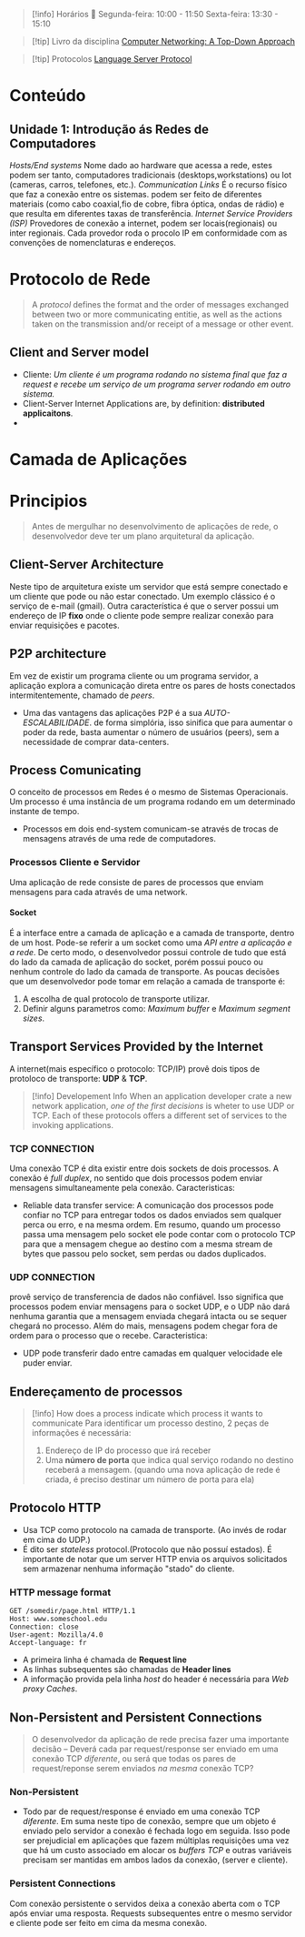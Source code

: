 >[!info] Horários 📅
>Segunda-feira: 10:00 - 11:50
>Sexta-feira: 13:30 - 15:10

>[!tip] Livro da disciplina
> [Computer Networking: A Top-Down Approach](http://library.lol/main/BC53750BE7CE383B9A7C3B70C2C5DECC)

>[!tip] Protocolos
>[Language Server Protocol](https://en.wikipedia.org/wiki/Language_Server_Protocol)
# Conteúdo
## Unidade 1: Introdução ás Redes de Computadores
_Hosts/End systems_
Nome dado ao hardware que acessa a rede, estes podem ser tanto, computadores tradicionais (desktops,workstations) ou Iot (cameras, carros, telefones, etc.).
_Communication Links_
É o recurso físico que faz a conexão entre os sistemas. podem ser feito de diferentes materiais (como cabo coaxial,fio de cobre, fibra óptica, ondas de rádio) e que resulta em diferentes taxas de transferência.
_Internet Service Providers (ISP)_
Provedores de conexão a internet, podem ser locais(regionais) ou inter regionais. Cada provedor roda o procolo IP em conformidade com as convenções de nomenclaturas e endereços. 

# Protocolo de Rede
>A _protocol_ defines the format and the order of messages exchanged between two or more communicating entitie, as well as the actions taken on the transmission and/or receipt of a message or other event.

## Client and Server model
- Cliente: _Um cliente é um programa rodando no sistema final que faz a request e recebe um serviço de um programa server rodando em outro sistema._
- Client-Server Internet Applications are, by definition: **distributed applicaitons**.
- 

# Camada de Aplicações

# Principios
> Antes de mergulhar no desenvolvimento de aplicações de rede, o desenvolvedor deve ter um plano arquitetural da aplicação.

## Client-Server Architecture
Neste tipo de arquitetura existe um servidor que está sempre conectado e um cliente que pode ou não estar conectado. Um exemplo clássico é o serviço de e-mail (gmail). Outra característica é que o server possui um endereço de IP **fixo** onde o cliente pode sempre realizar conexão para enviar requisições e pacotes.

## P2P architecture
Em vez de existir um programa cliente ou um programa servidor, a aplicação explora a comunicação direta entre os pares de hosts conectados intermitentemente, chamado de _peers_. 
- Uma das vantagens das aplicações P2P é a sua _AUTO-ESCALABILIDADE_. de forma simplória, isso sinifica que para aumentar o poder da rede, basta aumentar o número de usuários (peers), sem a necessidade de comprar data-centers.

## Process Comunicating
O conceito de processos em Redes é o mesmo de Sistemas Operacionais. Um processo é uma instância de um programa rodando em um determinado instante de tempo.
- Processos em dois end-system comunicam-se através de trocas de mensagens através de uma rede de computadores.
### Processos Cliente e Servidor
Uma aplicação de rede consiste de pares de processos que enviam mensagens para cada através de uma network.

#### Socket
É a interface entre a camada de aplicação e a camada de transporte, dentro de um host. Pode-se referir a um socket como uma _API entre a aplicação e a rede_. De certo modo, o desenvolvedor possui controle de tudo que está do lado da camada de aplicação do socket, porém possui pouco ou nenhum controle do lado da camada de transporte. As poucas decisões que um desenvolvedor pode tomar em relação a camada de transporte é:
1. A escolha de qual protocolo de transporte utilizar.
2. Definir alguns parametros como: _Maximum buffer_ e _Maximum segment sizes_. 

## Transport Services Provided by the Internet
A internet(mais específico o protocolo: TCP/IP) provê dois tipos de protoloco de transporte: **UDP** & **TCP**.
>[!info] Developement Info
>When an application developer crate a new network application, _one of the first decisions_ is wheter to use UDP or TCP. Each of these protocols offers a different set of services to the invoking applications.


 ### TCP CONNECTION
 Uma conexão TCP é dita existir entre dois sockets de dois processos. A conexão é _full duplex_, no sentido que dois processos podem enviar mensagens simultaneamente pela conexão.
 Caracteristicas:
 - Reliable data transfer service:
	 A comunicação dos processos pode confiar no TCP para entregar todos os dados enviados sem qualquer perca ou erro, e na mesma ordem. Em resumo, quando um processo passa uma mensagem pelo socket ele pode contar com o protocolo TCP para que a mensagem chegue ao destino com a mesma stream de bytes que passou pelo socket, sem perdas ou dados duplicados.

### UDP CONNECTION
provê serviço de transferencia de dados não confiável. Isso significa que processos podem enviar mensagens para o socket UDP, e o UDP não dará nenhuma garantia que a mensagem enviada chegará intacta ou se sequer chegará no processo. Além do mais, mensagens podem chegar fora de ordem para o processo que o recebe.
Caracteristica:
- UDP pode transferir dado entre camadas em qualquer velocidade ele puder enviar.


## Endereçamento de processos
> [!info] How does a process indicate which process it wants to communicate
> Para identificar um processo destino, 2 peças de informações é necessária:
> 1. Endereço de IP do processo que irá receber
> 2. Uma **número de porta** que indica qual serviço rodando no destino receberá a mensagem. (quando uma nova aplicação de rede é criada, é preciso destinar um número de porta para ela)

## Protocolo HTTP
- Usa TCP como protocolo na camada de transporte. (Ao invés de rodar em cima do UDP.)
- É dito ser _stateless_ protocol.(Protocolo que não possuí estados). É importante de notar que um server HTTP envia os arquivos solicitados sem armazenar nenhuma informação "stado" do cliente.

### HTTP message format
```http
GET /somedir/page.html HTTP/1.1
Host: www.someschool.edu
Connection: close
User-agent: Mozilla/4.0
Accept-language: fr
```

- A primeira linha é chamada de **Request line**
- As linhas subsequentes são chamadas de **Header lines**
- A informação provida pela linha _host_ do header é necessária para _Web proxy Caches_. 

## Non-Persistent and Persistent Connections
> O desenvolvedor da aplicação de rede precisa fazer uma importante decisão – Deverá cada par request/response ser enviado em uma conexão TCP _diferente_, ou será que todas os pares de request/reponse serem enviados _na mesma_ conexão TCP?

### Non-Persistent
- Todo par de request/response é enviado em uma conexão TCP _diferente_. Em suma neste tipo de conexão, sempre que um objeto é enviado pelo servidor a conexão é fechada logo em seguida.
Isso pode ser prejudicial em aplicações que fazem múltiplas requisições uma vez que há um custo associado em alocar os _buffers TCP_ e outras variáveis precisam ser mantidas em ambos lados da conexão, (server e cliente).

### Persistent Connections
Com conexão persistente o servidos deixa a conexão aberta com o TCP após enviar uma resposta. Requests subsequentes entre o mesmo servidor e cliente pode ser feito em cima da mesma conexão.